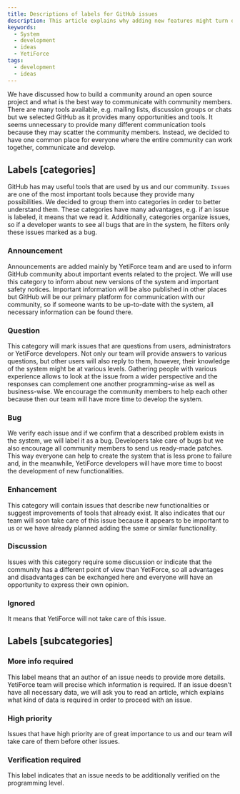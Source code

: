 ```yaml
---
title: Descriptions of labels for GitHub issues
description: This article explains why adding new features might turn out to be problematic.
keywords:
  - System
  - development
  - ideas
  - YetiForce
tags:
  - development
  - ideas
---
```


We have discussed how to build a community around an open source project and what is the best way to communicate with community members. There are many tools available, e.g. mailing lists, discussion groups or chats but we selected GitHub as it provides many opportunities and tools. It seems unnecessary to provide many different communication tools because they may scatter the community members. Instead, we decided to have one common place for everyone where the entire community can work together, communicate and develop.

## Labels [categories]

GitHub has may useful tools that are used by us and our community. `Issues` are one of the most important tools because they provide many possibilities. We decided to group them into categories in order to better understand them. These categories have many advantages, e.g. if an issue is labeled, it means that we read it. Additionally, categories organize issues, so if a developer wants to see all bugs that are in the system, he filters only these issues marked as a bug.

### Announcement

Announcements are added mainly by YetiForce team and are used to inform GitHub community about important events related to the project. We will use this category to inform about new versions of the system and important safety notices. Important information will be also published in other places but GitHub will be our primary platform for communication with our community, so if someone wants to be up-to-date with the system, all necessary information can be found there.

### Question

This category will mark issues that are questions from users, administrators or YetiForce developers. Not only our team will provide answers to various questions, but other users will also reply to them, however, their knowledge of the system might be at various levels. Gathering people with various experience allows to look at the issue from a wider perspective and the responses can complement one another programming-wise as well as business-wise. We encourage the community members to help each other because then our team will have more time to develop the system.

### Bug

We verify each issue and if we confirm that a described problem exists in the system, we will label it as a bug. Developers take care of bugs but we also encourage all community members to send us ready-made patches. This way everyone can help to create the system that is less prone to failure and, in the meanwhile, YetiForce developers will have more time to boost the development of new functionalities.

### Enhancement

This category will contain issues that describe new functionalities or suggest improvements of tools that already exist. It also indicates that our team will soon take care of this issue because it appears to be important to us or we have already planned adding the same or similar functionality.

### Discussion

Issues with this category require some discussion or indicate that the community has a different point of view than YetiForce, so all advantages and disadvantages can be exchanged here and everyone will have an opportunity to express their own opinion.

### Ignored

It means that YetiForce will not take care of this issue.

## Labels [subcategories]

### More info required

This label means that an author of an issue needs to provide more details. YetiForce team will precise which information is required. If an issue doesn’t have all necessary data, we will ask you to read an article, which explains what kind of data is required in order to proceed with an issue.

### High priority

Issues that have high priority are of great importance to us and our team will take care of them before other issues.

### Verification required

This label indicates that an issue needs to be additionally verified on the programming level.
